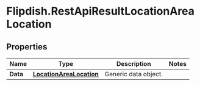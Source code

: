 # Flipdish.RestApiResultLocationAreaLocation

## Properties
Name | Type | Description | Notes
------------ | ------------- | ------------- | -------------
**Data** | [**LocationAreaLocation**](LocationAreaLocation.md) | Generic data object. | 


